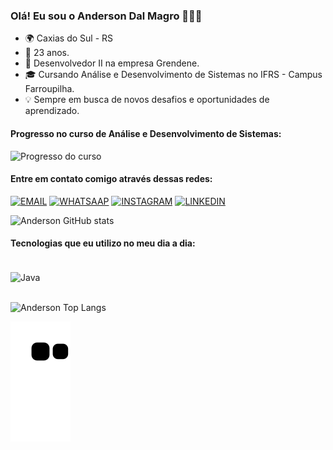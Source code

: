 ### Olá! Eu sou o Anderson Dal Magro 👨🏼‍💻

- 🌍  Caxias do Sul - RS
- 🎂  23 anos.
- 💼  Desenvolvedor II na empresa Grendene.
- 🎓  Cursando Análise e Desenvolvimento de Sistemas no IFRS - Campus Farroupilha.
- 💡  Sempre em busca de novos desafios e oportunidades de aprendizado.

#### Progresso no curso de Análise e Desenvolvimento de Sistemas:

![Progresso do curso](https://progress-bar.dev/50/)

#### Entre em contato comigo através dessas redes:

[![EMAIL](https://img.shields.io/badge/Gmail-D14836?style=for-the-badge&logo=gmail&logoColor=white)](https://mail.google.com/mail/u/0/?tab=rm&ogbl#inbox)
[![WHATSAAP](https://img.shields.io/badge/WhatsApp-25D366?style=for-the-badge&logo=whatsapp&logoColor=white)](https://wa.link/d2ea2d)
[![INSTAGRAM](https://img.shields.io/badge/Instagram-E4405F?style=for-the-badge&logo=instagram&logoColor=white)](https://www.instagram.com/anderdalmagro/)
[![LINKEDIN](https://img.shields.io/badge/LinkedIn-0077B5?style=for-the-badge&logo=linkedin&logoColor=white)](https://www.linkedin.com/in/anderson-dal-magro-6b5319125/)


![Anderson GitHub stats](https://github-readme-stats.vercel.app/api?username=AndersonDalMagro&show_icons=true&theme=tokyonight)

#### Tecnologias que eu utilizo no meu dia a dia:

<div style="display: inline_block"><br/>
<img align="center" alt="Java" src="https://img.shields.io/badge/Java-ED8B00?style=for-the-badge&logo=openjdk&logoColor=white" />
</div><br/>

![Anderson Top Langs](https://github-readme-stats.vercel.app/api/top-langs/?username=AndersonDalMagro&hide_progress=true&theme=tokyonight)

![snake gif](https://github.com/AndersonDalMagro/AndersonDalMagro/blob/output/github-contribution-grid-snake.svg)
